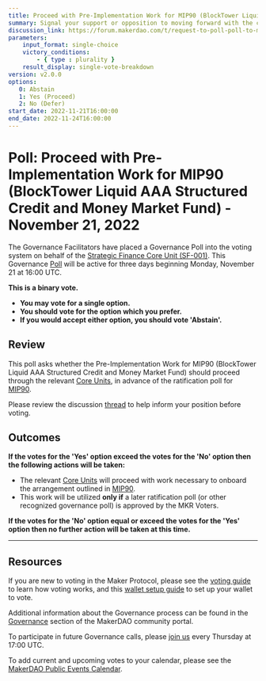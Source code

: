 ```yaml
---
title: Proceed with Pre-Implementation Work for MIP90 (BlockTower Liquid AAA Structured Credit and Money Market Fund) - November 21, 2022
summary: Signal your support or opposition to moving forward with the commercial risk, legal, technical, and other work necessary to onboard the deal outlined in MIP90.
discussion_link: https://forum.makerdao.com/t/request-to-poll-poll-to-move-forward-with-the-commercial-risk-legal-technical-and-other-work-necessary-to-onboard-the-deal-outlined-in-mip90/18845
parameters:
    input_format: single-choice
    victory_conditions:
        - { type : plurality }
    result_display: single-vote-breakdown
version: v2.0.0
options:
   0: Abstain
   1: Yes (Proceed)
   2: No (Defer)
start_date: 2022-11-21T16:00:00
end_date: 2022-11-24T16:00:00
---
```

# Poll: Proceed with Pre-Implementation Work for MIP90 (BlockTower Liquid AAA Structured Credit and Money Market Fund) - November 21, 2022

The Governance Facilitators have placed a Governance Poll into the voting system on behalf of the [Strategic Finance Core Unit (SF-001)](https://mips.makerdao.com/mips/details/MIP39c2SP36). This Governance [Poll](https://community-development.makerdao.com/en/learn/governance/on-chain-gov) will be active for three days beginning Monday, November 21 at 16:00 UTC.

**This is a binary vote.** 
- **You may vote for a single option.** 
- **You should vote for the option which you prefer.**
- **If you would accept either option, you should vote 'Abstain'.**

## Review

This poll asks whether the Pre-Implementation Work for MIP90 (BlockTower Liquid AAA Structured Credit and Money Market Fund) should proceed through the relevant [Core Units](https://mips.makerdao.com/mips/details/MIP38#mip38c2-core-unit-state), in advance of the ratification poll for [MIP90](https://mips.makerdao.com/mips/details/MIP90).

Please review the discussion [thread](https://forum.makerdao.com/t/request-to-poll-poll-to-move-forward-with-the-commercial-risk-legal-technical-and-other-work-necessary-to-onboard-the-deal-outlined-in-mip90/18845) to help inform your position before voting.

## Outcomes

**If the votes for the 'Yes' option exceed the votes for the 'No' option then the following actions will be taken:**
* The relevant [Core Units](https://mips.makerdao.com/mips/details/MIP38#MIP38c2) will proceed with work necessary to onboard the arrangement outlined in [MIP90](https://mips.makerdao.com/mips/details/MIP90).
* This work will be utilized **only if** a later ratification poll (or other recognized governance poll) is approved by the MKR Voters.

**If the votes for the 'No' option equal or exceed the votes for the 'Yes' option then no further action will be taken at this time.**

---

## Resources

If you are new to voting in the Maker Protocol, please see the [voting guide](https://community-development.makerdao.com/en/learn/governance/how-voting-works/) to learn how voting works, and this [wallet setup guide](https://community-development.makerdao.com/en/learn/governance/voting-setup/) to set up your wallet to vote.

Additional information about the Governance process can be found in the [Governance](https://community-development.makerdao.com/en/learn/governance) section of the MakerDAO community portal.

To participate in future Governance calls, please [join us](https://github.com/makerdao/community/tree/master/governance/governance-and-risk-meetings) every Thursday at 17:00 UTC.

To add current and upcoming votes to your calendar, please see the [MakerDAO Public Events Calendar](https://calendar.google.com/calendar/embed?src=makerdao.com_3efhm2ghipksegl009ktniomdk%40group.calendar.google.com&ctz=UTC&mode=week&showCalendars=0&showPrint=0).
